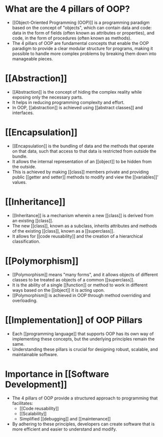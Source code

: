 # What are the 4 pillars of OOP?

- [[Object-Oriented Programming (OOP)]] is a programming paradigm based on the concept of "objects", which can contain data and code: data in the form of fields (often known as attributes or properties), and code, in the form of procedures (often known as methods).
- The 4 pillars of OOP are fundamental concepts that enable the OOP paradigm to provide a clear modular structure for programs, making it possible to handle more complex problems by breaking them down into manageable pieces.

# [[Abstraction]]
- [[Abstraction]] is the concept of hiding the complex reality while exposing only the necessary parts.
- It helps in reducing programming complexity and effort.
- In OOP, [[abstraction]] is achieved using [[abstract classes]] and interfaces.

# [[Encapsulation]]
- [[Encapsulation]] is the bundling of data and the methods that operate on that data, such that access to that data is restricted from outside the bundle.
- It allows the internal representation of an [[object]] to be hidden from the outside.
- This is achieved by making [[class]] members private and providing public [[getter and setter]] methods to modify and view the [[variables]]' values.

# [[Inheritance]]
- [[Inheritance]] is a mechanism wherein a new [[class]] is derived from an existing [[class]].
- The new [[class]], known as a subclass, inherits attributes and methods of the existing [[class]], known as a [[superclass]].
- It allows for [[code reusability]] and the creation of a hierarchical classification.

# [[Polymorphism]]
- [[Polymorphism]] means "many forms", and it allows objects of different classes to be treated as objects of a common [[superclass]].
- It is the ability of a single [[function]] or method to work in different ways based on the [[object]] it is acting upon.
- [[Polymorphism]] is achieved in OOP through method overriding and overloading.

# [[Implementation]] of OOP Pillars
- Each [[programming language]] that supports OOP has its own way of implementing these concepts, but the underlying principles remain the same.
- Understanding these pillars is crucial for designing robust, scalable, and maintainable software.

# Importance in [[Software Development]]
- The 4 pillars of OOP provide a structured approach to programming that facilitates:
	- [[Code reusability]]
	- [[Scalability]]
	- Simplified [[debugging]] and [[maintenance]]
- By adhering to these principles, developers can create software that is more efficient and easier to understand and modify.